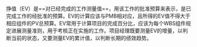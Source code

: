 挣值（EV）是==对已经完成的工作测量值==，用该工作的批准预算来表示，是已完成工作的经批准的预算。EV的计算应该与PMB相对应，且所得的EV值不得大于相应组件的PV总预算。EV常用于计算项目的完成百分比，应该为每个WBS组件规定进展测量准则，用于考核正在实施的工作。项目经理既要测量EV的增量，以判断当前的状态，又要测量EV的累计值，以判断长期的绩效趋势。